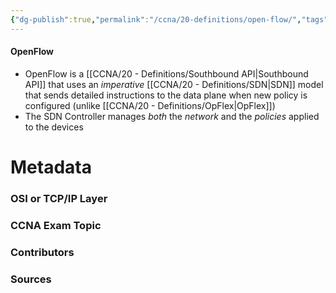 ```yaml
---
{"dg-publish":true,"permalink":"/ccna/20-definitions/open-flow/","tags":["defs_ccna"],"created":"2023-11-05T10:55:11.000-08:00","updated":"2023-11-07T09:35:53.723-08:00"}
---
```


#### OpenFlow
- OpenFlow is a [[CCNA/20 - Definitions/Southbound API\|Southbound API]] that uses an *imperative* [[CCNA/20 - Definitions/SDN\|SDN]] model that sends detailed instructions to the data plane when new policy is configured (unlike [[CCNA/20 - Definitions/OpFlex\|OpFlex]])
- The SDN Controller manages *both* the *network* and the *policies* applied to the devices






# Metadata
### OSI or TCP/IP Layer

### CCNA Exam Topic

### Contributors

### Sources
